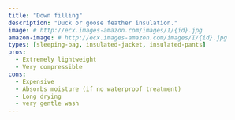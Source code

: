 ```yaml
---
title: "Down filling"
description: "Duck or goose feather insulation."
image: # http://ecx.images-amazon.com/images/I/{id}.jpg
amazon-image: # http://ecx.images-amazon.com/images/I/{id}.jpg
types: [sleeping-bag, insulated-jacket, insulated-pants]
pros:
  - Extremely lightweight
  - Very compressible
cons:
  - Expensive
  - Absorbs moisture (if no waterproof treatment)
  - Long drying
  - very gentle wash
---
```

